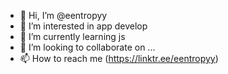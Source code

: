 - 👋 Hi, I’m @eentropyy
- 👀 I’m interested in app develop
- 🌱 I’m currently learning js
- 💞️ I’m looking to collaborate on ...
- 📫 How to reach me (https://linktr.ee/eentropyy)

<!---
eentropyy/eentropyy is a ✨ special ✨ repository because its `README.md` (this file) appears on your GitHub profile.
You can click the Preview link to take a look at your changes.
--->
